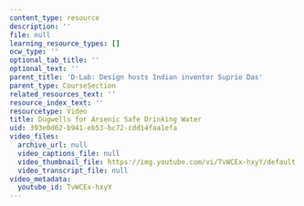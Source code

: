 ```yaml
---
content_type: resource
description: ''
file: null
learning_resource_types: []
ocw_type: ''
optional_tab_title: ''
optional_text: ''
parent_title: 'D-Lab: Design hosts Indian inventor Suprio Das'
parent_type: CourseSection
related_resources_text: ''
resource_index_text: ''
resourcetype: Video
title: Dugwells for Arsenic Safe Drinking Water
uid: 393e0d62-b941-eb53-bc72-cdd14faa1efa
video_files:
  archive_url: null
  video_captions_file: null
  video_thumbnail_file: https://img.youtube.com/vi/TvWCEx-hxyY/default.jpg
  video_transcript_file: null
video_metadata:
  youtube_id: TvWCEx-hxyY
---
```

